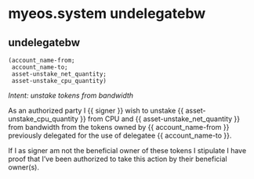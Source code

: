 # myeos.system undelegatebw

## undelegatebw 
    (account_name-from; 
     account_name-to; 
     asset-unstake_net_quantity; 
     asset-unstake_cpu_quantity)

_Intent: unstake tokens from bandwidth_

As an authorized party I {{ signer }} wish to unstake {{ asset-unstake_cpu_quantity }} from CPU and {{ asset-unstake_net_quantity }} from bandwidth from the tokens owned by {{ account_name-from }} previously delegated for the use of delegatee {{ account_name-to }}. 

If I as signer am not the beneficial owner of these tokens I stipulate I have proof that I’ve been authorized to take this action by their beneficial owner(s). 
